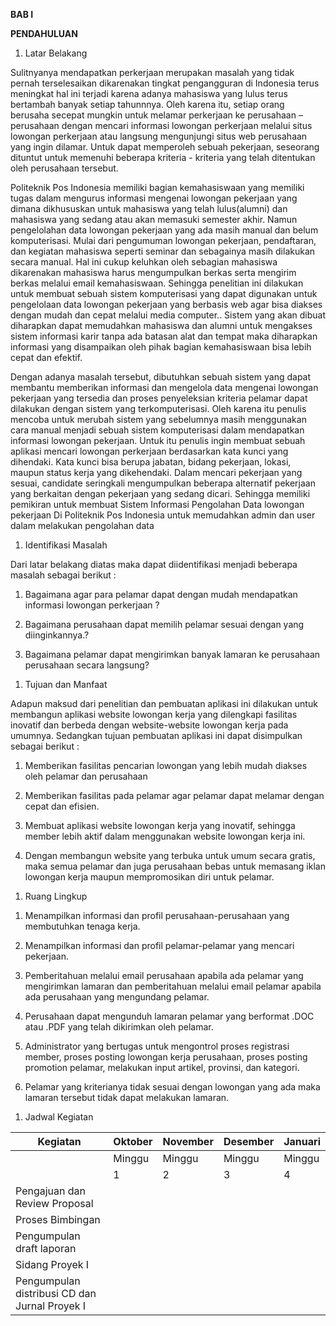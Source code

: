 **BAB I**

**PENDAHULUAN**

1.  Latar Belakang

Sulitnyanya mendapatkan perkerjaan merupakan masalah yang tidak pernah terselesaikan dikarenakan tingkat pengangguran di Indonesia terus meningkat hal ini terjadi karena adanya mahasiswa yang lulus terus bertambah banyak setiap tahunnnya. Oleh karena itu, setiap orang berusaha secepat mungkin untuk melamar perkerjaan ke perusahaan –perusahaan dengan mencari informasi lowongan perkerjaan melalui situs lowongan perkerjaan atau langsung mengunjungi situs web perusahaan yang ingin dilamar. Untuk dapat memperoleh sebuah pekerjaan, seseorang dituntut untuk memenuhi beberapa kriteria - kriteria yang telah ditentukan oleh perusahaan tersebut.

Politeknik Pos Indonesia memiliki bagian kemahasiswaan yang memiliki tugas dalam mengurus informasi mengenai lowongan pekerjaan yang dimana dikhususkan untuk mahasiswa yang telah lulus(alumni) dan mahasiswa yang sedang atau akan memasuki semester akhir. Namun pengelolahan data lowongan pekerjaan yang ada masih manual dan belum komputerisasi. Mulai dari pengumuman lowongan pekerjaan, pendaftaran, dan kegiatan mahasiswa seperti seminar dan sebagainya masih dilakukan secara manual. Hal ini cukup keluhkan oleh sebagian mahasiswa dikarenakan mahasiswa harus mengumpulkan berkas serta mengirim berkas melalui email kemahasiswaan. Sehingga penelitian ini dilakukan untuk membuat sebuah sistem komputerisasi yang dapat digunakan untuk pengelolaan data lowongan pekerjaan yang berbasis web agar bisa diakses dengan mudah dan cepat melalui media computer.. Sistem yang akan dibuat diharapkan dapat memudahkan mahasiswa dan alumni untuk mengakses sistem informasi karir tanpa ada batasan alat dan tempat maka diharapkan informasi yang disampaikan oleh pihak bagian kemahasiswaan bisa lebih cepat dan efektif.

Dengan adanya masalah tersebut, dibutuhkan sebuah sistem yang dapat membantu memberikan informasi dan mengelola data mengenai lowongan pekerjaan yang tersedia dan proses penyeleksian kriteria pelamar dapat dilakukan dengan sistem yang terkomputerisasi. Oleh karena itu penulis mencoba untuk merubah sistem yang sebelumnya masih menggunakan cara manual menjadi sebuah sistem komputerisasi dalam mendapatkan informasi lowongan pekerjaan. Untuk itu penulis ingin membuat sebuah aplikasi mencari lowongan perkerjaan berdasarkan kata kunci yang dihendaki. Kata kunci bisa berupa jabatan, bidang pekerjaan, lokasi, maupun status kerja yang dikehendaki. Dalam mencari pekerjaan yang sesuai, candidate seringkali mengumpulkan beberapa alternatif pekerjaan yang berkaitan dengan pekerjaan yang sedang dicari. Sehingga memiliki pemikiran untuk membuat Sistem Informasi Pengolahan Data lowongan pekerjaan Di Politeknik Pos Indonesia untuk memudahkan admin dan user dalam melakukan pengolahan data

1.  Identifikasi Masalah

Dari latar belakang diatas maka dapat diidentifikasi menjadi beberapa masalah sebagai berikut :

1.  Bagaimana agar para pelamar dapat dengan mudah mendapatkan informasi lowongan perkerjaan ?

2.  Bagaimana perusahaan dapat memilih pelamar sesuai dengan yang diinginkannya.?

3.  Bagaimana pelamar dapat mengirimkan banyak lamaran ke perusahaan perusahaan secara langsung?

<!-- -->

1.  Tujuan dan Manfaat

Adapun maksud dari penelitian dan pembuatan aplikasi ini dilakukan untuk membangun aplikasi website lowongan kerja yang dilengkapi fasilitas inovatif dan berbeda dengan website-website lowongan kerja pada umumnya. Sedangkan tujuan pembuatan aplikasi ini dapat disimpulkan sebagai berikut :

1.  Memberikan fasilitas pencarian lowongan yang lebih mudah diakses oleh pelamar dan perusahaan

2.  Memberikan fasilitas pada pelamar agar pelamar dapat melamar dengan cepat dan efisien.

3.  Membuat aplikasi website lowongan kerja yang inovatif, sehingga member lebih aktif dalam menggunakan website lowongan kerja ini.

4.  Dengan membangun website yang terbuka untuk umum secara gratis, maka semua pelamar dan juga perusahaan bebas untuk memasang iklan lowongan kerja maupun mempromosikan diri untuk pelamar.

<!-- -->

1.  Ruang Lingkup

<!-- -->

1.  Menampilkan informasi dan profil perusahaan-perusahaan yang membutuhkan tenaga kerja.

2.  Menampilkan informasi dan profil pelamar-pelamar yang mencari pekerjaan.

3.  Pemberitahuan melalui email perusahaan apabila ada pelamar yang mengirimkan lamaran dan pemberitahuan melalui email pelamar apabila ada perusahaan yang mengundang pelamar.

4.  Perusahaan dapat mengunduh lamaran pelamar yang berformat .DOC atau .PDF yang telah dikirimkan oleh pelamar.

5.  Administrator yang bertugas untuk mengontrol proses registrasi member, proses posting lowongan kerja perusahaan, proses posting promotion pelamar, melakukan input artikel, provinsi, dan kategori.

6.  Pelamar yang kriterianya tidak sesuai dengan lowongan yang ada maka lamaran tersebut tidak dapat melakukan lamaran.

<!-- -->

1.  Jadwal Kegiatan

| <span id="_Toc400009185" class="anchor"></span>Kegiatan                                      | <span id="_Toc400009186" class="anchor"></span>Oktober | <span id="_Toc400009187" class="anchor"></span>November | <span id="_Toc400009188" class="anchor"></span>Desember | <span id="_Toc400009189" class="anchor"></span>Januari |
|----------------------------------------------------------------------------------------------|--------------------------------------------------------|---------------------------------------------------------|---------------------------------------------------------|--------------------------------------------------------|
|                                                                                              | <span id="_Toc400009190" class="anchor"></span>Minggu  | <span id="_Toc400009191" class="anchor"></span>Minggu   | <span id="_Toc400009192" class="anchor"></span>Minggu   | <span id="_Toc400009193" class="anchor"></span>Minggu  |
|                                                                                              | <span id="_Toc400009194" class="anchor"></span>1       | <span id="_Toc400009195" class="anchor"></span>2        | <span id="_Toc400009196" class="anchor"></span>3        | <span id="_Toc400009197" class="anchor"></span>4       |
| <span id="_Toc400009210" class="anchor"></span>Pengajuan dan Review Proposal                 |                                                        |                                                         |                                                         |                                                        |
| <span id="_Toc400009211" class="anchor"></span>Proses Bimbingan                              |                                                        |                                                         |                                                         |                                                        |
| <span id="_Toc400009212" class="anchor"></span>Pengumpulan draft laporan                     |                                                        |                                                         |                                                         |                                                        |
| <span id="_Toc400009213" class="anchor"></span>Sidang Proyek I                               |                                                        |                                                         |                                                         |                                                        |
| <span id="_Toc400009214" class="anchor"></span>Pengumpulan distribusi CD dan Jurnal Proyek I |                                                        |                                                         |                                                         |                                                        |
